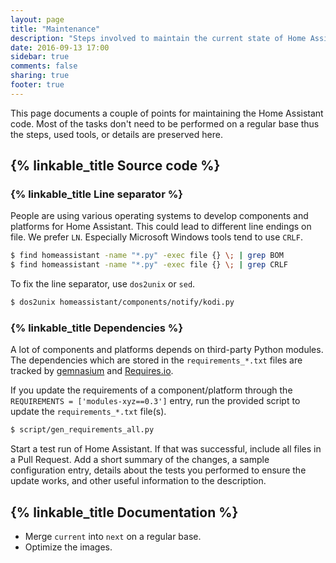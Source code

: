 ```yaml
---
layout: page
title: "Maintenance"
description: "Steps involved to maintain the current state of Home Assistant."
date: 2016-09-13 17:00
sidebar: true
comments: false
sharing: true
footer: true
---
```


This page documents a couple of points for maintaining the Home Assistant code. Most of the tasks don't need to be performed on a regular base thus the steps, used tools, or details are preserved here.

## {% linkable_title Source code %}

### {% linkable_title Line separator %}

People are using various operating systems to develop components and platforms for Home Assistant. This could lead to different line endings on file. We prefer `LN`. Especially Microsoft Windows tools tend to use `CRLF`.

```bash
$ find homeassistant -name "*.py" -exec file {} \; | grep BOM
$ find homeassistant -name "*.py" -exec file {} \; | grep CRLF
```

To fix the line separator, use `dos2unix` or `sed`.

```bash
$ dos2unix homeassistant/components/notify/kodi.py
```

### {% linkable_title Dependencies %}

A lot of components and platforms depends on third-party Python modules. The dependencies which are stored in the `requirements_*.txt` files are tracked by [gemnasium](https://gemnasium.com/github.com/home-assistant/home-assistant) and [Requires.io](https://requires.io/github/home-assistant/home-assistant/requirements/?branch=dev).

If you update the requirements of a component/platform through the `REQUIREMENTS = ['modules-xyz==0.3']` entry, run the provided script to update the `requirements_*.txt` file(s).

```bash
$ script/gen_requirements_all.py 
```

Start a test run of Home Assistant. If that was successful, include all files in a Pull Request. Add a short summary of the changes, a sample configuration entry, details about the tests you performed to ensure the update works, and other useful information to the description.


## {% linkable_title Documentation %}

- Merge `current` into `next` on a regular base.
- Optimize the images.

